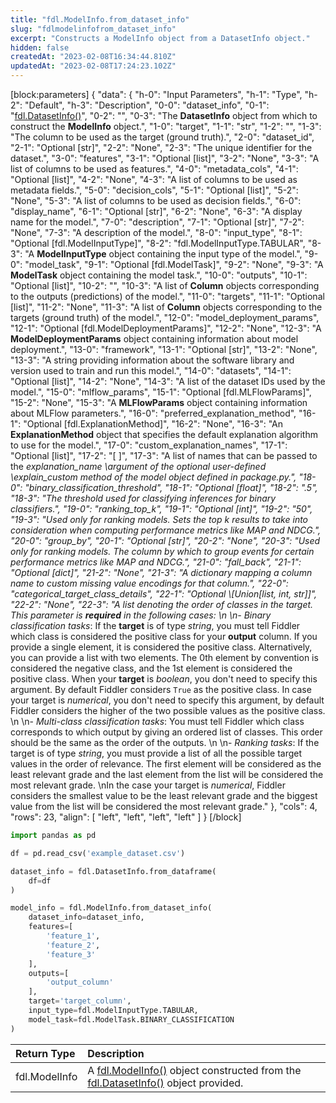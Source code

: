 ```yaml
---
title: "fdl.ModelInfo.from_dataset_info"
slug: "fdlmodelinfofrom_dataset_info"
excerpt: "Constructs a ModelInfo object from a DatasetInfo object."
hidden: false
createdAt: "2023-02-08T16:34:44.810Z"
updatedAt: "2023-02-08T17:24:23.102Z"
---
```

[block:parameters]
{
  "data": {
    "h-0": "Input Parameters",
    "h-1": "Type",
    "h-2": "Default",
    "h-3": "Description",
    "0-0": "dataset_info",
    "0-1": "[fdl.DatasetInfo()](ref:fdldatasetinfo)",
    "0-2": "",
    "0-3": "The **DatasetInfo** object from which to construct the **ModelInfo** object.",
    "1-0": "target",
    "1-1": "str",
    "1-2": "",
    "1-3": "The column to be used as the target (ground truth).",
    "2-0": "dataset_id",
    "2-1": "Optional [str]",
    "2-2": "None",
    "2-3": "The unique identifier for the dataset.",
    "3-0": "features",
    "3-1": "Optional [list]",
    "3-2": "None",
    "3-3": "A list of columns to be used as features.",
    "4-0": "metadata_cols",
    "4-1": "Optional [list]",
    "4-2": "None",
    "4-3": "A list of columns to be used as metadata fields.",
    "5-0": "decision_cols",
    "5-1": "Optional [list]",
    "5-2": "None",
    "5-3": "A list of columns to be used as decision fields.",
    "6-0": "display_name",
    "6-1": "Optional [str]",
    "6-2": "None",
    "6-3": "A display name for the model.",
    "7-0": "description",
    "7-1": "Optional [str]",
    "7-2": "None",
    "7-3": "A description of the model.",
    "8-0": "input_type",
    "8-1": "Optional [fdl.ModelInputType]",
    "8-2": "fdl.ModelInputType.TABULAR",
    "8-3": "A **ModelInputType** object containing the input type of the model.",
    "9-0": "model_task",
    "9-1": "Optional [fdl.ModelTask]",
    "9-2": "None",
    "9-3": "A **ModelTask** object containing the model task.",
    "10-0": "outputs",
    "10-1": "Optional [list]",
    "10-2": "",
    "10-3": "A list of **Column** objects corresponding to the outputs (predictions) of the model.",
    "11-0": "targets",
    "11-1": "Optional [list]",
    "11-2": "None",
    "11-3": "A list of **Column** objects corresponding to the targets (ground truth) of the model.",
    "12-0": "model_deployment_params",
    "12-1": "Optional [fdl.ModelDeploymentParams]",
    "12-2": "None",
    "12-3": "A **ModelDeploymentParams** object containing information about model deployment.",
    "13-0": "framework",
    "13-1": "Optional [str]",
    "13-2": "None",
    "13-3": "A string providing information about the software library and version used to train and run this model.",
    "14-0": "datasets",
    "14-1": "Optional [list]",
    "14-2": "None",
    "14-3": "A list of the dataset IDs used by the model.",
    "15-0": "mlflow_params",
    "15-1": "Optional [fdl.MLFlowParams]",
    "15-2": "None",
    "15-3": "A **MLFlowParams** object containing information about MLFlow parameters.",
    "16-0": "preferred_explanation_method",
    "16-1": "Optional [fdl.ExplanationMethod]",
    "16-2": "None",
    "16-3": "An **ExplanationMethod** object that specifies the default explanation algorithm to use for the model.",
    "17-0": "custom_explanation_names",
    "17-1": "Optional [list]",
    "17-2": "[ ]",
    "17-3": "A list of names that can be passed to the _explanation_name \\_argument of the optional user-defined \\_explain_custom_ method of the model object defined in _package.py._",
    "18-0": "binary_classification_threshold",
    "18-1": "Optional [float]",
    "18-2": ".5",
    "18-3": "The threshold used for classifying inferences for binary classifiers.",
    "19-0": "ranking_top_k",
    "19-1": "Optional [int]",
    "19-2": "50",
    "19-3": "Used only for ranking models. Sets the top _k_ results to take into consideration when computing performance metrics like MAP and NDCG.",
    "20-0": "group_by",
    "20-1": "Optional [str]",
    "20-2": "None",
    "20-3": "Used only for ranking models.  The column by which to group events for certain performance metrics like MAP and NDCG.",
    "21-0": "fall_back",
    "21-1": "Optional [dict]",
    "21-2": "None",
    "21-3": "A dictionary mapping a column name to custom missing value encodings for that column.",
    "22-0": "categorical_target_class_details",
    "22-1": "Optional \\[Union[list, int, str]]",
    "22-2": "None",
    "22-3": "A list denoting the order of classes in the target. This parameter is **required** in the following cases:  \n  \n_- Binary classification tasks_: If the **target** is of type _string_, you must tell Fiddler which class is considered the positive class for your **output** column. If you provide a single element, it is considered the positive class. Alternatively, you can provide a list with two elements. The 0th element by convention is considered the negative class, and the 1st element is considered the positive class.  When your **target** is _boolean_, you don't need to specify this argument. By default Fiddler considers `True` as the positive class. In case your target is _numerical_, you don't need to  specify this argument, by default Fiddler considers the higher of the two possible values as the positive class.  \n  \n- _Multi-class classification tasks_: You must tell Fiddler which class corresponds to which output by giving an ordered list of classes. This order should be the same as the order of the outputs.  \n  \n- _Ranking tasks_: If the target is of type _string_, you must provide a list of all the possible target values in the order of relevance. The first element will be considered as the least relevant grade and the last element from the list will be considered the most relevant grade.  \nIn the case your target is _numerical_, Fiddler considers the smallest value to be the least relevant grade and the biggest value from the list will be considered the most relevant grade."
  },
  "cols": 4,
  "rows": 23,
  "align": [
    "left",
    "left",
    "left",
    "left"
  ]
}
[/block]

```python Usage
import pandas as pd

df = pd.read_csv('example_dataset.csv')

dataset_info = fdl.DatasetInfo.from_dataframe(
    df=df
)

model_info = fdl.ModelInfo.from_dataset_info(
    dataset_info=dataset_info,
    features=[
        'feature_1',
        'feature_2',
        'feature_3'
    ],
    outputs=[
        'output_column'
    ],
    target='target_column',
    input_type=fdl.ModelInputType.TABULAR,
    model_task=fdl.ModelTask.BINARY_CLASSIFICATION
)
```



| Return Type   | Description                                                                                                                |
| :------------ | :------------------------------------------------------------------------------------------------------------------------- |
| fdl.ModelInfo | A [fdl.ModelInfo()](ref:fdlmodelinfo) object constructed from the [fdl.DatasetInfo()](ref:fdldatasetinfo) object provided. |